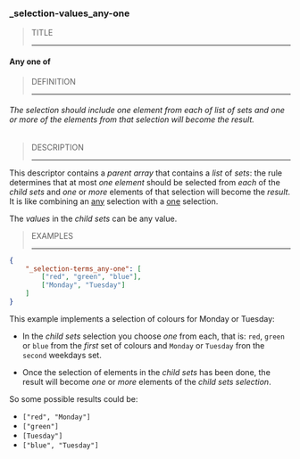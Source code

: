 ### _selection-values_any-one



> TITLE
> 
> ------

#### Any one of



> DEFINITION
> 
> ------

###### The selection should include one element from each of list of sets and one or more of the elements from that selection will become the result.



> DESCRIPTION
> 
> ------

This descriptor contains a *parent array* that contains a *list* of *sets*: the rule determines that at most *one element* should be selected from *each* of the *child sets* and *one* or *more* elements of that selection will become the *result*. It is like combining an [any](_selection-valuesany) selection with a [one](_selection-values_one) selection.

The *values* in the *child sets* can be any value.



> EXAMPLES
> 
> ------

```json
{
	"_selection-terms_any-one": [
		["red", "green", "blue"],
		["Monday", "Tuesday"]
	]
}
```

This example implements a selection of colours for Monday or Tuesday:

- In the *child sets* selection you choose *one* from each, that is: `red`, `green` or `blue` from the *first* set of colours and `Monday` or `Tuesday` fron the `second` weekdays set.
  
- Once the selection of elements in the *child sets* has been done, the result will become *one* or *more* elements of the *child sets selection*.
  

So some possible results could be:

- `["red", "Monday"]`
- `["green"]`
- `[Tuesday"]`
- `["blue", "Tuesday"]`